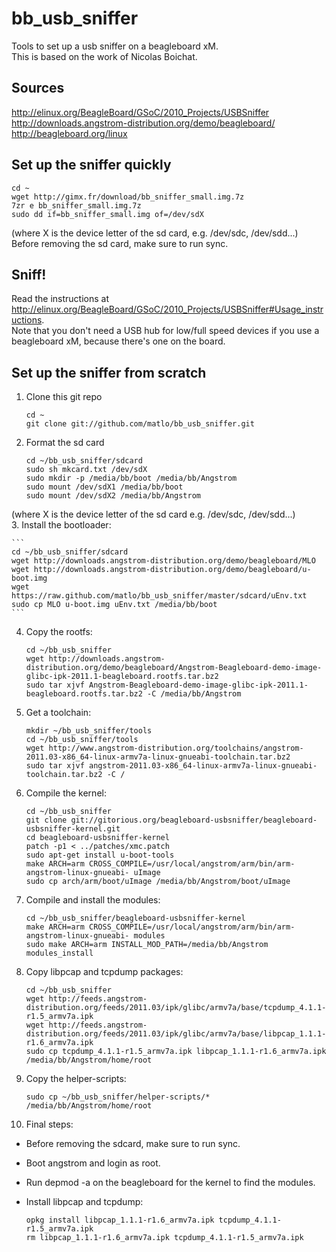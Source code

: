 bb_usb_sniffer
==============

Tools to set up a usb sniffer on a beagleboard xM.  
This is based on the work of Nicolas Boichat.

Sources  
-------

http://elinux.org/BeagleBoard/GSoC/2010_Projects/USBSniffer  
http://downloads.angstrom-distribution.org/demo/beagleboard/  
http://beagleboard.org/linux  

Set up the sniffer quickly
--------------------------

```
cd ~  
wget http://gimx.fr/download/bb_sniffer_small.img.7z  
7zr e bb_sniffer_small.img.7z  
sudo dd if=bb_sniffer_small.img of=/dev/sdX  
```
(where X is the device letter of the sd card, e.g. /dev/sdc, /dev/sdd...)  
Before removing the sd card, make sure to run sync.

Sniff!
------

Read the instructions at http://elinux.org/BeagleBoard/GSoC/2010_Projects/USBSniffer#Usage_instructions.  
Note that you don't need a USB hub for low/full speed devices if you use a beagleboard xM, because there's one on the board.  

Set up the sniffer from scratch
-------------------------------

1. Clone this git repo

    ```
    cd ~
    git clone git://github.com/matlo/bb_usb_sniffer.git
    ```
2. Format the sd card

    ```
    cd ~/bb_usb_sniffer/sdcard
    sudo sh mkcard.txt /dev/sdX
    sudo mkdir -p /media/bb/boot /media/bb/Angstrom
    sudo mount /dev/sdX1 /media/bb/boot
    sudo mount /dev/sdX2 /media/bb/Angstrom
    ```
  (where X is the device letter of the sd card e.g. /dev/sdc, /dev/sdd...)  
3. Install the bootloader:

    ```
    cd ~/bb_usb_sniffer/sdcard
    wget http://downloads.angstrom-distribution.org/demo/beagleboard/MLO
    wget http://downloads.angstrom-distribution.org/demo/beagleboard/u-boot.img
    wget https://raw.github.com/matlo/bb_usb_sniffer/master/sdcard/uEnv.txt
    sudo cp MLO u-boot.img uEnv.txt /media/bb/boot
    ```
4. Copy the rootfs:

    ```
    cd ~/bb_usb_sniffer
    wget http://downloads.angstrom-distribution.org/demo/beagleboard/Angstrom-Beagleboard-demo-image-glibc-ipk-2011.1-beagleboard.rootfs.tar.bz2
    sudo tar xjvf Angstrom-Beagleboard-demo-image-glibc-ipk-2011.1-beagleboard.rootfs.tar.bz2 -C /media/bb/Angstrom
    ```
5. Get a toolchain:

    ```
    mkdir ~/bb_usb_sniffer/tools
    cd ~/bb_usb_sniffer/tools
    wget http://www.angstrom-distribution.org/toolchains/angstrom-2011.03-x86_64-linux-armv7a-linux-gnueabi-toolchain.tar.bz2
    sudo tar xjvf angstrom-2011.03-x86_64-linux-armv7a-linux-gnueabi-toolchain.tar.bz2 -C /
    ```
6. Compile the kernel:

    ```
    cd ~/bb_usb_sniffer
    git clone git://gitorious.org/beagleboard-usbsniffer/beagleboard-usbsniffer-kernel.git
    cd beagleboard-usbsniffer-kernel
    patch -p1 < ../patches/xmc.patch
    sudo apt-get install u-boot-tools
    make ARCH=arm CROSS_COMPILE=/usr/local/angstrom/arm/bin/arm-angstrom-linux-gnueabi- uImage
    sudo cp arch/arm/boot/uImage /media/bb/Angstrom/boot/uImage
    ```
7. Compile and install the modules:

    ```
    cd ~/bb_usb_sniffer/beagleboard-usbsniffer-kernel
    make ARCH=arm CROSS_COMPILE=/usr/local/angstrom/arm/bin/arm-angstrom-linux-gnueabi- modules
    sudo make ARCH=arm INSTALL_MOD_PATH=/media/bb/Angstrom modules_install
    ```
8. Copy libpcap and tcpdump packages:

    ```
    cd ~/bb_usb_sniffer
    wget http://feeds.angstrom-distribution.org/feeds/2011.03/ipk/glibc/armv7a/base/tcpdump_4.1.1-r1.5_armv7a.ipk
    wget http://feeds.angstrom-distribution.org/feeds/2011.03/ipk/glibc/armv7a/base/libpcap_1.1.1-r1.6_armv7a.ipk
    sudo cp tcpdump_4.1.1-r1.5_armv7a.ipk libpcap_1.1.1-r1.6_armv7a.ipk /media/bb/Angstrom/home/root
    ```
9. Copy the helper-scripts:

    ```
    sudo cp ~/bb_usb_sniffer/helper-scripts/* /media/bb/Angstrom/home/root
    ```
10. Final steps:
  * Before removing the sdcard, make sure to run sync.  
  * Boot angstrom and login as root.  
  * Run depmod -a on the beagleboard for the kernel to find the modules.  
  * Install libpcap and tcpdump:

    ```
    opkg install libpcap_1.1.1-r1.6_armv7a.ipk tcpdump_4.1.1-r1.5_armv7a.ipk
    rm libpcap_1.1.1-r1.6_armv7a.ipk tcpdump_4.1.1-r1.5_armv7a.ipk
    ```

